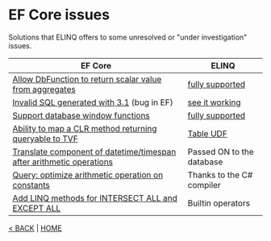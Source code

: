 # EF Core issues

Solutions that ELINQ offers to some unresolved or "under investigation" issues.

| EF Core | ELINQ |
| --- | --- |
| [Allow DbFunction to return scalar value from aggregates](https://github.com/dotnet/efcore/issues/11850) | [fully supported](../SqlServerTutorial/AggregateFunctions.md) |
| [Invalid SQL generated with 3.1](https://github.com/dotnet/efcore/issues/20505) (bug in EF) | [see it working](20505.md) |
| [Support database window functions](https://github.com/dotnet/efcore/issues/12747) | [fully supported](../SqlServerTutorial/WindowFunctions.md) |
| [Ability to map a CLR method returning queryable to TVF](https://github.com/dotnet/efcore/issues/20051) | [Table UDF](https://try.entitylinq.com/docs/SqlServerTutorial/TableUDF.md) |
| [Translate component of datetime/timespan after arithmetic operations](https://github.com/dotnet/efcore/issues/18939) | Passed ON to the database |
| [Query: optimize arithmetic operation on constants](https://github.com/dotnet/efcore/issues/18819) | Thanks to the C# compiler |
| [Add LINQ methods for INTERSECT ALL and EXCEPT ALL](https://github.com/dotnet/efcore/issues/16273) | Builtin operators |

[< BACK](/README.md) | [HOME](/)
